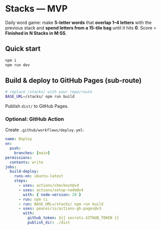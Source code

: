 # Stacks — MVP

Daily word game: make **5-letter words** that **overlap 1–4 letters** with the previous stack and **spend letters from a 15-tile bag** until it hits **0**.
Score = **Finished in N Stacks in M:SS**.

## Quick start

```bash
npm i
npm run dev
```

## Build & deploy to GitHub Pages (sub-route)

```bash
# replace /stacks/ with your repo/route
BASE_URL=/stacks/ npm run build
```

Publish `dist/` to GitHub Pages.

### Optional: GitHub Action

Create `.github/workflows/deploy.yml`:

```yaml
name: Deploy
on:
  push:
    branches: [main]
permissions:
  contents: write
jobs:
  build-deploy:
    runs-on: ubuntu-latest
    steps:
      - uses: actions/checkout@v4
      - uses: actions/setup-node@v4
        with: { node-version: 20 }
      - run: npm ci
      - run: BASE_URL=/stacks/ npm run build
      - uses: peaceiris/actions-gh-pages@v3
        with:
          github_token: ${{ secrets.GITHUB_TOKEN }}
          publish_dir: ./dist
```
